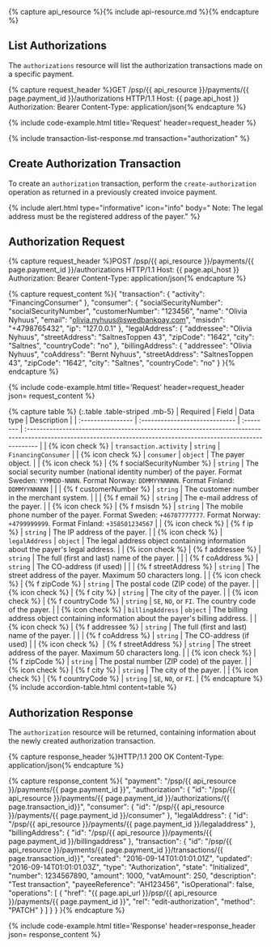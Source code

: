 {% capture api_resource %}{% include api-resource.md %}{% endcapture %}

## List Authorizations

The `authorizations` resource will list the authorization transactions
made on a specific payment.

{% capture request_header %}GET /psp/{{ api_resource }}/payments/{{ page.payment_id }}/authorizations HTTP/1.1
Host: {{ page.api_host }}
Authorization: Bearer <AccessToken>
Content-Type: application/json{% endcapture %}

{% include code-example.html
    title='Request'
    header=request_header
    %}

{% include transaction-list-response.md transaction="authorization" %}

## Create Authorization Transaction

To create an `authorization` transaction, perform the `create-authorization`
operation as returned in a previously created invoice payment.

{% include alert.html type="informative" icon="info" body="
Note: The legal address must be the registered address of the payer." %}

## Authorization Request

{% capture request_header %}POST /psp/{{ api_resource }}/payments/{{ page.payment_id }}/authorizations HTTP/1.1
Host: {{ page.api_host }}
Authorization: Bearer <AccessToken>
Content-Type: application/json{% endcapture %}

{% capture request_content %}{
    "transaction": {
        "activity": "FinancingConsumer"
    },
    "consumer": {
        "socialSecurityNumber": "socialSecurityNumber",
        "customerNumber": "123456",
        "name": "Olivia Nyhuus",
        "email": "olivia.nyhuus@swedbankpay.com",
        "msisdn": "+4798765432",
        "ip": "127.0.0.1"
    },
    "legalAddress": {
        "addressee": "Olivia Nyhuus",
        "streetAddress": "SaltnesToppen 43",
        "zipCode": "1642",
        "city": "Saltnes",
        "countryCode": "no"
    },
    "billingAddress": {
        "addressee": "Olivia Nyhuus",
        "coAddress": "Bernt Nyhuus",
        "streetAddress": "SaltnesToppen 43",
        "zipCode": "1642",
        "city": "Saltnes",
        "countryCode": "no"
    }
}{% endcapture %}

{% include code-example.html
    title='Request'
    header=request_header
    json= request_content
    %}

{% capture table %}
{:.table .table-striped .mb-5}
| Required          | Field                          | Data type | Description                                                                                                                                                      |
| :---------------- | :----------------------------- | :-------- | :--------------------------------------------------------------------------------------------------------------------------------------------------------------- |
| {% icon check %}  | `transaction.activity`         | `string`  | `FinancingConsumer`                                                                                                                                              |
| {% icon check %}  | `consumer`                     | `object`  | The payer object.                                                                                                                                             |
| {% icon check %}  | {% f socialSecurityNumber %} | `string`  | The social security number (national identity number) of the payer. Format Sweden: `YYMMDD-NNNN`. Format Norway: `DDMMYYNNNNN`. Format Finland: `DDMMYYNNNNN` |
|                   | {% f customerNumber %}       | `string`  | The customer number in the merchant system.                                                                                                                      |
|                   | {% f email %}                | `string`  | The e-mail address of the payer.                                                                                                                              |
| {% icon check %}  | {% f msisdn %}               | `string`  | The mobile phone number of the payer. Format Sweden: `+46707777777`. Format Norway: `+4799999999`. Format Finland: `+358501234567`                            |
| {% icon check %}  | {% f ip %}                   | `string`  | The IP address of the payer.                                                                                                                                  |
| {% icon check %}  | `legalAddress`                 | `object`  | The legal address object containing information about the payer's legal address.                                                                                |
| {% icon check %}  | {% f addressee %}            | `string`  | The full (first and last) name of the payer.                                                                                                                  |
|                   | {% f coAddress %}            | `string`  | The CO-address (if used)                                                                                                                                         |
|                   | {% f streetAddress %}        | `string`  | The street address of the payer. Maximum 50 characters long.                                                                                                  |
| {% icon check %}  | {% f zipCode %}              | `string`  | The postal code (ZIP code) of the payer.                                                                                                                      |
| {% icon check %}  | {% f city %}                 | `string`  | The city of the payer.                                                                                                                                        |
| {% icon check %}  | {% f countryCode %}          | `string`  | `SE`, `NO`, or `FI`. The country code of the payer.                                                                                                           |
| {% icon check %}  | `billingAddress`               | `object`  | The billing address object containing information about the payer's billing address.                                                                            |
| {% icon check %}  | {% f addressee %}            | `string`  | The full (first and last) name of the payer.                                                                                                                  |
|                   | {% f coAddress %}            | `string`  | The CO-address (if used)                                                                                                                                         |
| {% icon check %}︎︎︎︎ ︎ | {% f streetAddress %}        | `string`  | The street address of the payer. Maximum 50 characters long.                                                                                                   |
| {% icon check %}  | {% f zipCode %}              | `string`  | The postal number (ZIP code) of the payer.                                                                                                                    |
| {% icon check %}  | {% f city %}                 | `string`  | The city of the payer.                                                                                                                                        |
| {% icon check %}  | {% f countryCode %}          | `string`  | `SE`, `NO`, or `FI`.                                                                                                                                             |
{% endcapture %}
{% include accordion-table.html content=table %}

## Authorization Response

The `authorization` resource will be returned, containing information about
the newly created authorization transaction.

{% capture response_header %}HTTP/1.1 200 OK
Content-Type: application/json{% endcapture %}

{% capture response_content %}{
    "payment": "/psp/{{ api_resource }}/payments/{{ page.payment_id }}",
    "authorization": {
        "id": "/psp/{{ api_resource }}/payments/{{ page.payment_id }}/authorizations/{{ page.transaction_id}}",
        "consumer": {
            "id": "/psp/{{ api_resource }}/payments/{{ page.payment_id }}/consumer"
        },
        "legalAddress": {
            "id": "/psp/{{ api_resource }}/payments/{{ page.payment_id }}/legaladdress"
        },
        "billingAddress": {
            "id": "/psp/{{ api_resource }}/payments/{{ page.payment_id }}/billingaddress"
        },
        "transaction": {
            "id": "/psp/{{ api_resource }}/payments/{{ page.payment_id }}/transactions/{{ page.transaction_id}}",
            "created": "2016-09-14T01:01:01.01Z",
            "updated": "2016-09-14T01:01:01.03Z",
            "type": "Authorization",
            "state": "Initialized",
            "number": 1234567890,
            "amount": 1000,
            "vatAmount": 250,
            "description": "Test transaction",
            "payeeReference": "AH123456",
            "isOperational": false,
            "operations": [
                {
                    "href": "{{ page.api_url }}/psp/{{ api_resource }}/payments/{{ page.payment_id }}",
                    "rel": "edit-authorization",
                    "method": "PATCH"
                }
            ]
        }
    }
}{% endcapture %}

{% include code-example.html
    title='Response'
    header=response_header
    json= response_content
    %}
